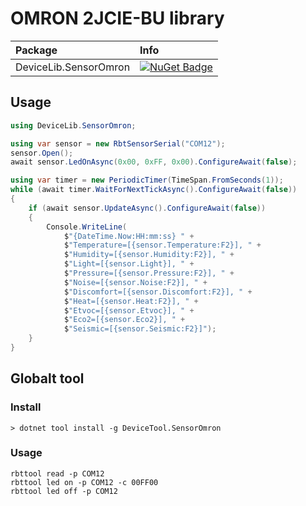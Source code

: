 # OMRON 2JCIE-BU library

| Package | Info |
|:-|:-|
| DeviceLib.SensorOmron | [![NuGet Badge](https://buildstats.info/nuget/DeviceLib.SensorOmron)](https://www.nuget.org/packages/DeviceLib.SensorOmron/) |

## Usage

```csharp
using DeviceLib.SensorOmron;

using var sensor = new RbtSensorSerial("COM12");
sensor.Open();
await sensor.LedOnAsync(0x00, 0xFF, 0x00).ConfigureAwait(false);

using var timer = new PeriodicTimer(TimeSpan.FromSeconds(1));
while (await timer.WaitForNextTickAsync().ConfigureAwait(false))
{
    if (await sensor.UpdateAsync().ConfigureAwait(false))
    {
        Console.WriteLine(
            $"{DateTime.Now:HH:mm:ss} " +
            $"Temperature=[{sensor.Temperature:F2}], " +
            $"Humidity=[{sensor.Humidity:F2}], " +
            $"Light=[{sensor.Light}], " +
            $"Pressure=[{sensor.Pressure:F2}], " +
            $"Noise=[{sensor.Noise:F2}], " +
            $"Discomfort=[{sensor.Discomfort:F2}], " +
            $"Heat=[{sensor.Heat:F2}], " +
            $"Etvoc=[{sensor.Etvoc}], " +
            $"Eco2=[{sensor.Eco2}], " +
            $"Seismic=[{sensor.Seismic:F2}]");
    }
}
```

## Globalt tool

### Install

```
> dotnet tool install -g DeviceTool.SensorOmron
```

### Usage

```
rbttool read -p COM12
rbttool led on -p COM12 -c 00FF00
rbttool led off -p COM12
```
